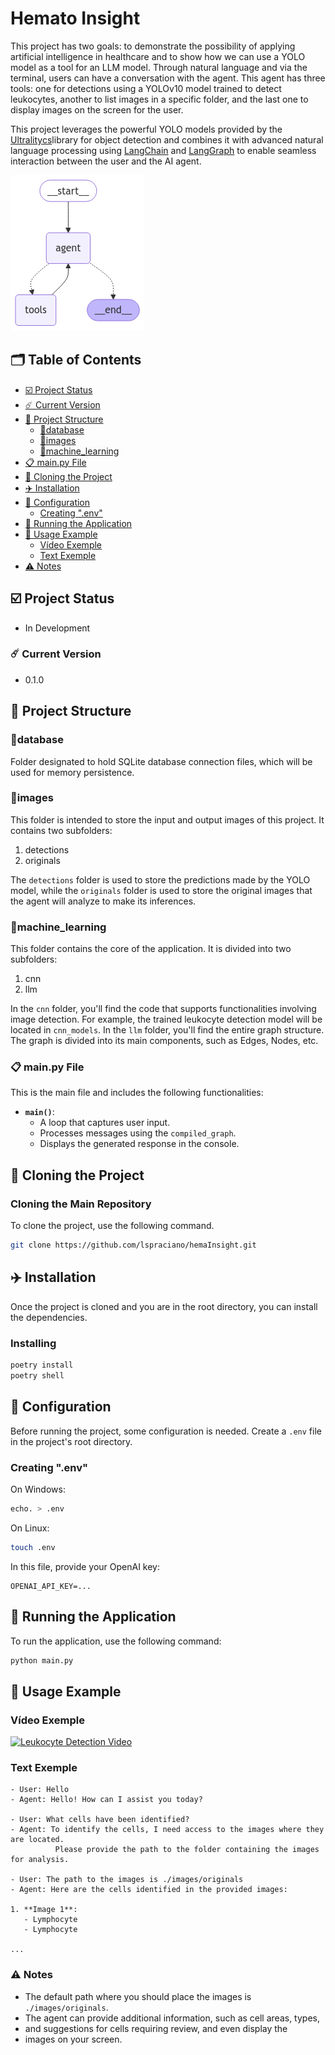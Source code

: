 # Hemato Insight

This project has two goals: to demonstrate the possibility of applying
artificial intelligence in healthcare and to show how we can use a YOLO
model as a tool for an LLM model. Through natural language and via the
terminal, users can have a conversation with the agent. This agent has
three tools: one for detections using a YOLOv10 model trained to detect
leukocytes, another to list images in a specific folder, and the last
one to display images on the screen for the user.

This project leverages the powerful YOLO models provided by the
[Ultralitycs](https://docs.ultralytics.com/pt/models/yolov10/)library
for object detection and combines it with advanced natural language
processing using [LangChain](https://www.langchain.com/) and
[LangGraph](https://www.langchain.com/langgraph) to enable seamless interaction
between the user and the AI agent.

![compiled_graph.png](compiled_graph.png)

## 🗂️ Table of Contents

- [☑️ Project Status](#-project-status)
- [☄️ Current Version](#-current-version)
- [📁️ Project Structure](#-project-structure)
    - [📂database](#database)
    - [📂images](#images)
    - [📂machine_learning](#machine_learning)
- [📋 main.py File](#-mainpy-file)
- [🌠 Cloning the Project](#-cloning-the-project)
- [✈️ Installation](#-installation)
- [🔧 Configuration](#-configuration)
    - [Creating ".env"](#creating-env)
- [🚀 Running the Application](#-running-the-application)
- [🔭 Usage Example](#-usage-example)
    - [Vídeo Exemple](#vídeo-exemple)
    - [Text Exemple](#text-exemple)
- [⚠️ Notes](#-notes)

## ☑️ Project Status

- In Development

### ☄️ Current Version

- 0.1.0

## 📁️ Project Structure

### 📂database

Folder designated to hold SQLite database connection files, which will
be used for memory persistence.

### 📂images

This folder is intended to store the input and output images of this
project. It contains two subfolders:

1. detections
2. originals

The `detections` folder is used to store the predictions made by the
YOLO model, while the `originals` folder is used to store the original
images that the agent will analyze to make its inferences.

### 📂machine_learning

This folder contains the core of the application. It is divided into
two subfolders:

1. cnn
2. llm

In the `cnn` folder, you'll find the code that supports functionalities
involving image detection. For example, the trained leukocyte
detection model will be located in `cnn_models`. In the `llm`
folder, you'll find the entire graph structure. The graph is divided
into its main components, such as Edges, Nodes, etc.

### 📋 main.py File

This is the main file and includes the following functionalities:

- **`main()`**:
    - A loop that captures user input.
    - Processes messages using the `compiled_graph`.
    - Displays the generated response in the console.

## 🌠 Cloning the Project

### Cloning the Main Repository

To clone the project, use the following command.

```bash
git clone https://github.com/lspraciano/hemaInsight.git
```

## ✈️ Installation

Once the project is cloned and you are in the root directory,
you can install the dependencies.

### Installing

```bash
poetry install
poetry shell
```

## 🔧 Configuration

Before running the project, some configuration is needed. Create a
`.env` file in the project's root directory.

### Creating ".env"

On Windows:

```bash
echo. > .env
```

On Linux:

```bash
touch .env
```

In this file, provide your OpenAI key:

```
OPENAI_API_KEY=...
```

## 🚀 Running the Application

To run the application, use the following command:

```bash
python main.py
```

## 🔭 Usage Example

### Vídeo Exemple

[![Leukocyte Detection Video](https://img.youtube.com/vi/0D92Rvi_4JA/0.jpg)](https://youtu.be/0D92Rvi_4JA)

### Text Exemple

```
- User: Hello
- Agent: Hello! How can I assist you today?

- User: What cells have been identified?
- Agent: To identify the cells, I need access to the images where they are located.
          Please provide the path to the folder containing the images for analysis.

- User: The path to the images is ./images/originals
- Agent: Here are the cells identified in the provided images:

1. **Image 1**:
   - Lymphocyte
   - Lymphocyte

...

```

### ⚠️ Notes

- The default path where you should place the images is `./images/originals`.
- The agent can provide additional information, such as cell areas, types,
- and suggestions for cells requiring review, and even display the
- images on your screen.

